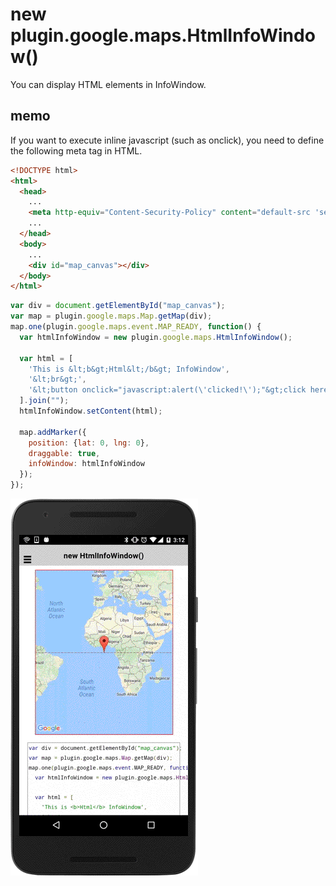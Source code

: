 # new plugin.google.maps.HtmlInfoWindow()

You can display HTML elements in InfoWindow.

## memo

If you want to execute inline javascript (such as onclick), you need to define the following meta tag in HTML.

```html
<!DOCTYPE html>
<html>
  <head>
    ...
    <meta http-equiv="Content-Security-Policy" content="default-src 'self' gap:; script-src 'self' 'unsafe-inline' 'unsafe-eval' data: 'unsafe-eval'; object-src *; style-src 'self' data: 'unsafe-inline' *; img-src 'self' data: *; media-src 'self' data:; font-src 'self' data:; connect-src *">
    ...
  </head>
  <body>
    ...
    <div id="map_canvas"></div>
  </body>
</html>
```

```js
var div = document.getElementById("map_canvas");
var map = plugin.google.maps.Map.getMap(div);
map.one(plugin.google.maps.event.MAP_READY, function() {
  var htmlInfoWindow = new plugin.google.maps.HtmlInfoWindow();

  var html = [
    'This is &lt;b&gt;Html&lt;/b&gt; InfoWindow',
    '&lt;br&gt;',
    '&lt;button onclick="javascript:alert(\'clicked!\');"&gt;click here&lt;/button&gt;',
  ].join("");
  htmlInfoWindow.setContent(html);

  map.addMarker({
    position: {lat: 0, lng: 0},
    draggable: true,
    infoWindow: htmlInfoWindow
  });
});
```

![](image.gif)

